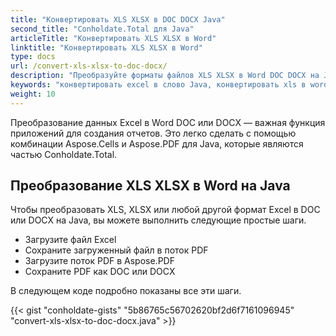 ```yaml
---
title: "Конвертировать XLS XLSX в DOC DOCX Java"
second_title: "Conholdate.Total для Java"
articleTitle: "Конвертировать XLS XLSX в Word"
linktitle: "Конвертировать XLS XLSX в Word"
type: docs
url: /convert-xls-xlsx-to-doc-docx/
description: "Преобразуйте форматы файлов XLS XLSX в Word DOC DOCX на Java."
keywords: "конвертировать excel в слово Java, конвертировать xls в word Java, конвертировать xlsx в word Java, java конвертировать xls xlsx, xls в doc docx java, xlsx в doc docx eclipse java, конвертер Java для xls, конвертер Java для xlsx, excel в pdf Java , листы в pdf"
weight: 10
---
```


Преобразование данных Excel в Word DOC или DOCX — важная функция приложений для создания отчетов. Это легко сделать с помощью комбинации Aspose.Cells и Aspose.PDF для Java, которые являются частью Conholdate.Total.

## **Преобразование XLS XLSX в Word на Java**
Чтобы преобразовать XLS, XLSX или любой другой формат Excel в DOC или DOCX на Java, вы можете выполнить следующие простые шаги.

- Загрузите файл Excel
- Сохраните загруженный файл в поток PDF
- Загрузите поток PDF в Aspose.PDF
- Сохраните PDF как DOC или DOCX

В следующем коде подробно показаны все эти шаги.

{{< gist "conholdate-gists" "5b86765c56702620bf2d6f7161096945" "convert-xls-xlsx-to-doc-docx.java" >}}
